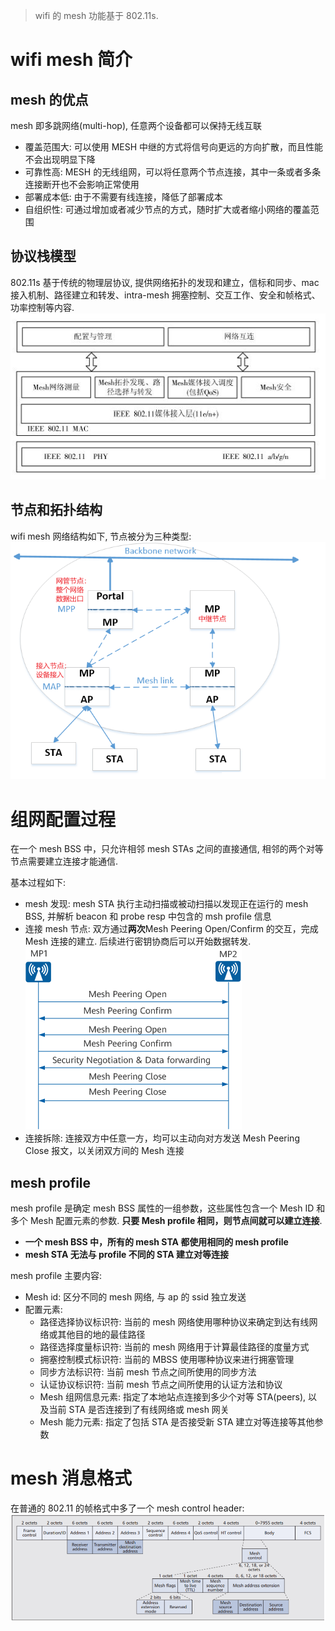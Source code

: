 > wifi 的 mesh 功能基于 802.11s.

# wifi mesh 简介

## mesh 的优点

mesh 即多跳网络(multi-hop), 任意两个设备都可以保持无线互联

- 覆盖范围大: 可以使用 MESH 中继的方式将信号向更远的方向扩散，而且性能不会出现明显下降
- 可靠性高: MESH 的无线组网，可以将任意两个节点连接，其中一条或者多条连接断开也不会影响正常使用
- 部署成本低: 由于不需要有线连接，降低了部署成本
- 自组织性: 可通过增加或者减少节点的方式，随时扩大或者缩小网络的覆盖范围

## 协议栈模型

802.11s 基于传统的物理层协议, 提供网络拓扑的发现和建立，信标和同步、mac 接入机制、路径建立和转发、intra-mesh 拥塞控制、交互工作、安全和帧格式、功率控制等内容.
![Alt text](5_mesh.assets/image.png)

## 节点和拓扑结构

wifi mesh 网络结构如下, 节点被分为三种类型:
![Alt text](5_mesh.assets/image-2.png)

# 组网配置过程

在一个 mesh BSS 中，只允许相邻 mesh STAs 之间的直接通信, 相邻的两个对等节点需要建立连接才能通信.

基本过程如下:

- mesh 发现: mesh STA 执行主动扫描或被动扫描以发现正在运行的 mesh BSS, 并解析 beacon 和 probe resp 中包含的 msh profile 信息
- 连接 mesh 节点: 双方通过**两次**Mesh Peering Open/Confirm 的交互，完成 Mesh 连接的建立. 后续进行密钥协商后可以开始数据转发.
  ![Alt text](5_mesh.assets/image-3.png)
- 连接拆除: 连接双方中任意一方，均可以主动向对方发送 Mesh Peering Close 报文，以关闭双方间的 Mesh 连接

## mesh profile

mesh profile 是确定 mesh BSS 属性的一组参数，这些属性包含一个 Mesh ID 和多个 Mesh 配置元素的参数. **只要 Mesh profile 相同，则节点间就可以建立连接**.

- **一个 mesh BSS 中，所有的 mesh STA 都使用相同的 mesh profile**
- **mesh STA 无法与 profile 不同的 STA 建立对等连接**

mesh profile 主要内容:

- Mesh id: 区分不同的 mesh 网络, 与 ap 的 ssid 独立发送
- 配置元素:
  - 路径选择协议标识符: 当前的 mesh 网络使用哪种协议来确定到达有线网络或其他目的地的最佳路径
  - 路径选择度量标识符: 当前的 mesh 网络用于计算最佳路径的度量方式
  - 拥塞控制模式标识符: 当前的 MBSS 使用哪种协议来进行拥塞管理
  - 同步方法标识符: 当前 mesh 节点之间所使用的同步方法
  - 认证协议标识符: 当前 mesh 节点之间所使用的认证方法和协议
  - Mesh 组网信息元素: 指定了本地站点连接到多少个对等 STA(peers), 以及当前 STA 是否连接到了有线网络或 mesh 网关
  - Mesh 能力元素: 指定了包括 STA 是否接受新 STA 建立对等连接等其他参数

# mesh 消息格式

在普通的 802.11 的帧格式中多了一个 mesh control header:
![Alt text](5_mesh.assets/image-1.png)
